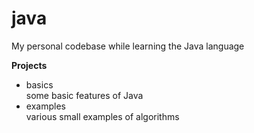 # java
My personal codebase while learning the Java language

<b>Projects</b>
<ul>
  <li>basics <br/>
  some basic features of Java
  </li>  
  <li>examples <br/>
  various small examples of algorithms
  </li>    
</ul>
